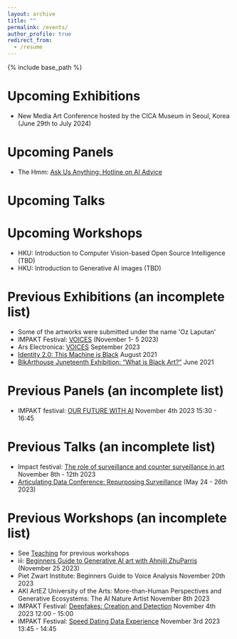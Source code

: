 ```yaml
---
layout: archive
title: ""
permalink: /events/
author_profile: true
redirect_from:
  - /resume
---
```


{% include base_path %}

Upcoming Exhibitions
======
* New Media Art Conference hosted by the CICA Museum in Seoul, Korea (June 29th to July 2024)

Upcoming Panels
======
* The Hmm: [Ask Us Anything: Hotline on AI Advice](https://thehmm.nl/event/ask-us-anything-hotline-on-ai-advice/)
  
Upcoming Talks
======


Upcoming Workshops
======
* HKU: Introduction to Computer Vision-based Open Source Intelligence (TBD)
* HKU: Introduction to Generative AI images (TBD)




Previous Exhibitions (an incomplete list)
======
* Some of the artworks were submitted under the name 'Oz Laputan'
* IMPAKT Festival: [VOICES](https://impakt.nl/festival/2023/exhibition/reclaiming-digital-agency) (November 1- 5 2023)
* Ars Electronica: [VOICES](https://impakt.nl/events/2023/exhibition/code-ars-electronica-2023/) September 2023
* [Identity 2.0: This Machine is Black](https://identity20.org/thismachineisblack/) August 2021
* [BlkArthouse Juneteenth Exhibition: “What is Black Art?”](https://www.blkarthouse.com/art-exhibitions) June 2021

Previous Panels (an incomplete list)
======
* IMPAKT festival: [OUR FUTURE WITH AI](https://impakt.nl/festival/2023/panel-discussion/our-future-with-ai) November 4th 2023 15:30 - 16:45

    
Previous Talks (an incomplete list)
======
* Impact festival: [The role of surveillance and counter surveillance in art](https://www.pact-zollverein.de/en/platforms/impact) November 8th - 12th 2023
* [Articulating Data Conference: Repurposing Surveillance](https://articulatingdata.com/) (May 24 - 26th 2023)


Previous Workshops (an incomplete list)
======
* See [Teaching](https://artificialnouveau.github.io/teaching/) for previous workshops
* iii: [Beginners Guide to Generative AI art with Ahnjili ZhuParris](https://instrumentinventors.org/agenda/beginners-guide-to-generative-ai-art-with-ahnjili-zhuparris) (November 25 2023)
* Piet Zwart Institute: Beginners Guide to Voice Analysis November 20th 2023
* AKI ArtEZ University of the Arts: More-than-Human Perspectives and Generative Ecosystems: The AI Nature Artist November 8th 2023
* IMPAKT Festival: [Deepfakes: Creation and Detection](https://impakt.nl/festival/2023/workshop/deepfakes-creation-and-detection) November 4th 2023 12:00 - 15:00
* IMPAKT Festival: [Speed Dating Data Experience](https://impakt.nl/festival/2023/workshop/speed-dating-data-experience) November 3rd 2023 13:45 - 14:45




